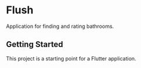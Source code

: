 # Flush

Application for finding and rating bathrooms.

## Getting Started

This project is a starting point for a Flutter application.

